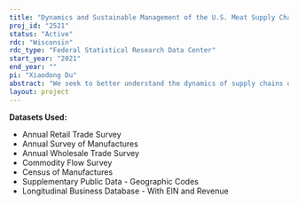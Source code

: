 ```yaml
---
title: "Dynamics and Sustainable Management of the U.S. Meat Supply Chains"
proj_id: "2521"
status: "Active"
rdc: "Wisconsin"
rdc_type: "Federal Statistical Research Data Center"
start_year: "2021"
end_year: ""
pi: "Xiaodong Du"
abstract: "We seek to better understand the dynamics of supply chains of meat products evolving over time, their vulnerability to unexpected supply and demand shocks, and potential policy and strategies for long term sustainability. We will construct supply chain networks (SCNs) for selected meat products, e.g., beef, pork, poultry, and seafood, using 1993, 1997, 2002, 2007, 2012, if and when available 2017 and 2022 Commodity Flow Survey data. We will then analyze characteristics of the SCNs and their changes over time, develop an economic model to understand the economics of supply chain formation, and simulate how meat supply chains are affected by spatial spread of disease or market crises under alternative scenarios. The COVID-19 pandemic has adversely affected almost every aspect of food supply chain, from farm gate to food processing/manufacturing plant through to grocery store. The crisis is expected to have a large impact on and reshape the food sectors in long-lasting ways. Therefore, it is imperative to understand the underlying structure and vulnerability of food supply chains as well as the economics of supply chain formation in order to quantify the consequences of the on-going crisis, and of similar crises, and to design sound policy responses."
layout: project
---
```


**Datasets Used:**

  - Annual Retail Trade Survey 
  - Annual Survey of Manufactures 
  - Annual Wholesale Trade Survey 
  - Commodity Flow Survey 
  - Census of Manufactures 
  - Supplementary Public Data - Geographic Codes 
  - Longitudinal Business Database - With EIN and Revenue 

